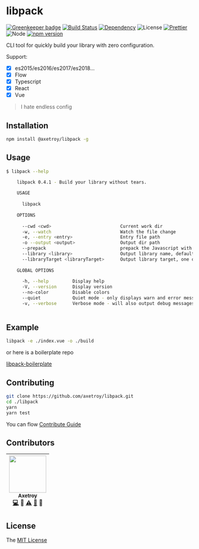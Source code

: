 # libpack

[![Greenkeeper badge](https://badges.greenkeeper.io/axetroy/libpack.svg)](https://greenkeeper.io/)
[![Build Status](https://travis-ci.org/axetroy/libpack.svg?branch=master)](https://travis-ci.org/axetroy/libpack)
[![Dependency](https://david-dm.org/axetroy/libpack.svg)](https://david-dm.org/axetroy/libpack)
![License](https://img.shields.io/badge/license-MIT-green.svg)
[![Prettier](https://img.shields.io/badge/Code%20Style-Prettier-green.svg)](https://github.com/prettier/prettier)
![Node](https://img.shields.io/badge/node-%3E=6.0-blue.svg?style=flat-square)
[![npm version](https://badge.fury.io/js/@axetroy/libpack.svg)](https://badge.fury.io/js/@axetroy/libpack)

CLI tool for quickly build your library with zero configuration.
 
Support:

- [x] es2015/es2016/es2017/es2018...
- [x] Flow
- [x] Typescript
- [x] React
- [x] Vue

> I hate endless config

## Installation

```bash
npm install @axetroy/libpack -g
```

## Usage

```bash
$ libpack --help

    libpack 0.4.1 - Build your library without tears.
      
    USAGE
 
      libpack 
 
    OPTIONS
 
      --cwd <cwd>                          Current work dir                                                                                  optional                            
      -w, --watch                          Watch the file change                                                                             optional                            
      -e, --entry <entry>                  Entry file path                                                                                   required      default: "./index.vue"
      -o --output <output>                 Output dir path                                                                                   required      default: "./build/"   
      --prepack                            prepack the Javascript with facebook/prepack                                                      optional                            
      --library <library>                  Output library name, default your package.json name field                                         optional                            
      --libraryTarget <libraryTarget>      Output library target, one of var/assign/this/window/global/commonjs/commonjs2/amd/umd/jsonp      optional      default: "umd"        
 
    GLOBAL OPTIONS
 
      -h, --help         Display help                                      
      -V, --version      Display version                                   
      --no-color         Disable colors                                    
      --quiet            Quiet mode - only displays warn and error messages
      -v, --verbose      Verbose mode - will also output debug messages
 
```

## Example

```bash
libpack -e ./index.vue -o ./build
```

or here is a boilerplate repo

[libpack-boilerplate](https://github.com/axetroy/libpack-boilerplate)

## Contributing

```bash
git clone https://github.com/axetroy/libpack.git
cd ./libpack
yarn
yarn test
```

You can flow [Contribute Guide](https://github.com/axetroy/libpack/blob/master/contributing.md)

## Contributors

<!-- ALL-CONTRIBUTORS-LIST:START - Do not remove or modify this section -->

| [<img src="https://avatars1.githubusercontent.com/u/9758711?v=3" width="100px;"/><br /><sub>Axetroy</sub>](http://axetroy.github.io)<br />[💻](https://github.com/axetroy/libpack/commits?author=axetroy) 🔌 [⚠️](https://github.com/axetroy/libpack/commits?author=axetroy) [🐛](https://github.com/axetroy/libpack/issues?q=author%3Aaxetroy) 🎨 |
| :---------------------------------------------------------------------------------------------------------------------------------------------------------------------------------------------------------------------------------------------------------------------------------------------------------------------------------------------------------------------------------: |


<!-- ALL-CONTRIBUTORS-LIST:END -->

## License

The [MIT License](https://github.com/axetroy/libpack/blob/master/LICENSE)
